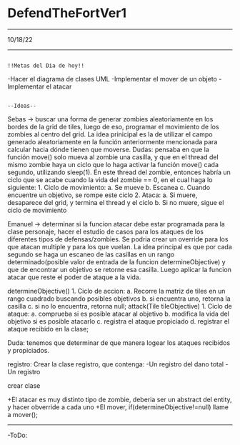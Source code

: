 # DefendTheFortVer1


**********************************************************************************************************************************************************************
10/18/22
**********************************************************************************************************************************************************************


                                                                         !!Metas del Dia de hoy!!

-Hacer el diagrama de clases UML
-Implementar el mover de un objeto
-Implementar el atacar 




                                                                                 --Ideas--

Sebas -> buscar una forma de generar zombies aleatoriamente en los bordes de la grid de tiles, luego de eso, programar el movimiento de los zombies al centro del grid.
         La idea prinicipal es la de utilizar el campo generado aleatoriamente en la función anteriormente mencionada para calcular hacia dónde tienen que moverse. 
         Dudas: pensaba en que la función move() solo mueva al zombie una casilla, y que en el thread del mismo zombie haya un ciclo que lo haga activar la función move()
         cada segundo, utilizando sleep(1). En este thread del zombie, entonces habría un ciclo que se acabe cuando la vida del zombie == 0, en el cual haga lo siguiente:
         1. Ciclo de movimiento:
            a. Se mueve
            b. Escanea
            c. Cuando encuentre un objetivo, se rompe este ciclo
         2. Ataca:
            a. Si muere, desaparece del grid, y termina el thread y el ciclo
            b. Si no muere, sigue el ciclo de movimiento
           
 Emanuel -> determinar si la funcion atacar debe estar programada para la clase personaje, hacer el estudio de casos para los ataques de los diferentes tipos de defensas/zombies. Se podria crear un override para los que atacan multiple y para los que vuelan. La idea principal es que por cada segundo se haga un escaneo de las casillas en un rango determinado(posible valor de entrada de la funcion determineObjective) y que de encontrar un objetivo se retorne esa casilla. Luego aplicar la funcion atacar que reste el poder de ataque a la vida.
 
 determineObjective()
         1. Ciclo de accion:
                  a. Recorre la matriz de tiles en un rango cuadrado buscando posibles objetivos
                  b. si encuentra uno, retorna la casilla
                  c. si no lo encuentra, retorna null;
attack(Tile tileObjective)
         1. Ciclo de ataque:
                  a. comprueba si es posible atacar al objetivo
                  b. modifica la vida del objetivo si es posible atacarlo
                  c. registra el ataque propiciado
                  d. registrar el ataque recibido en la clase;
                  
Duda: tenemos que determinar de que manera logear los ataques recibidos y propiciados.
                  

registro:
    Crear la clase registro, que contenga:
            -Un registro del dano total
            -Un registro


crear clase 




+El atacar es muy distinto tipo de zombie, deberia ser un abstract del entity, y hacer obverride a cada uno 
+El mover, if(determineObjective!=null) llame a mover();

**********************************************************************************************************************************************************************



-ToDo:


